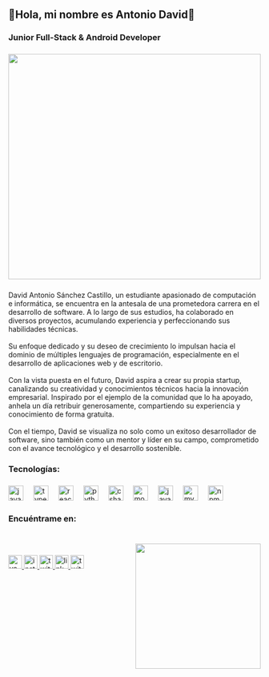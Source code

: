 <h2 align="left">🗿Hola,  mi nombre es Antonio David👋</h2>

###

<h3 align="left">Junior Full-Stack & Android Developer</h3>

###

<div align="center">
  <img width="100%" height="450" src="https://w.wallhaven.cc/full/d6/wallhaven-d6qvy3.jpg"  />
</div>

###

<p align="left">David Antonio Sánchez Castillo, un estudiante apasionado de computación e informática, se encuentra en la antesala de una prometedora carrera en el desarrollo de software. A lo largo de sus estudios, ha colaborado en diversos proyectos, acumulando experiencia y perfeccionando sus habilidades técnicas. <br><br>Su enfoque dedicado y su deseo de crecimiento lo impulsan hacia el dominio de múltiples lenguajes de programación, especialmente en el desarrollo de aplicaciones web y de escritorio.<br><br>Con la vista puesta en el futuro, David aspira a crear su propia startup, canalizando su creatividad y conocimientos técnicos hacia la innovación empresarial. Inspirado por el ejemplo de la comunidad que lo ha apoyado, anhela un día retribuir generosamente, compartiendo su experiencia y conocimiento de forma gratuita.<br><br>Con el tiempo, David se visualiza no solo como un exitoso desarrollador de software, sino también como un mentor y líder en su campo, comprometido con el avance tecnológico y el desarrollo sostenible.</p>

###

<h3 align="left">Tecnologías:</h3>

###

<div align="left">
  <img src="https://cdn.jsdelivr.net/gh/devicons/devicon/icons/javascript/javascript-original.svg" height="30" alt="javascript logo"  />
  <img width="12" />
  <img src="https://cdn.jsdelivr.net/gh/devicons/devicon/icons/typescript/typescript-original.svg" height="30" alt="typescript logo"  />
  <img width="12" />
  <img src="https://cdn.jsdelivr.net/gh/devicons/devicon/icons/react/react-original.svg" height="30" alt="react logo"  />
  <img width="12" />
  <img src="https://cdn.jsdelivr.net/gh/devicons/devicon/icons/python/python-original.svg" height="30" alt="python logo"  />
  <img width="12" />
  <img src="https://cdn.jsdelivr.net/gh/devicons/devicon/icons/csharp/csharp-original.svg" height="30" alt="csharp logo"  />
  <img width="12" />
  <img src="https://cdn.jsdelivr.net/gh/devicons/devicon/icons/mongodb/mongodb-original.svg" height="30" alt="mongodb logo"  />
  <img width="12" />
  <img src="https://cdn.jsdelivr.net/gh/devicons/devicon/icons/java/java-original.svg" height="30" alt="java logo"  />
  <img width="12" />
  <img src="https://cdn.jsdelivr.net/gh/devicons/devicon/icons/mysql/mysql-original.svg" height="30" alt="mysql logo"  />
  <img width="12" />
  <img src="https://cdn.jsdelivr.net/gh/devicons/devicon/icons/npm/npm-original-wordmark.svg" height="30" alt="npm logo"  />
</div>

###

<h3 align="left">Encuéntrame en:</h3>

###

<br clear="both">

<img align="right" height="250" src="https://media0.giphy.com/media/v1.Y2lkPTc5MGI3NjExb3UzZHh5NzB6YXlvc3Bna3p0ZXNpaHczbWs3M2ppbjRxcmVmMXQzNiZlcD12MV9pbnRlcm5hbF9naWZfYnlfaWQmY3Q9Zw/4ilFRqgbzbx4c/giphy.webp"  />

###

<div align="left">
  <a href="https://www.youtube.com/channel/UCiWR0LzJiLXy0oUnAF97IYA" target="_blank">
    <img src="https://img.shields.io/static/v1?message=@Antony_by004&logo=youtube&label=Youtube&color=FF0000&logoColor=white&labelColor=black&style=for-the-badge" height="27" alt="youtube logo"  />
  </a>
  <a href="https://www.instagram.com/b_antony04/" target="_blank">
    <img src="https://img.shields.io/static/v1?message=@b_antony04&logo=instagram&label=Instagram&color=E4405F&logoColor=white&labelColor=black&style=for-the-badge" height="27" alt="instagram logo"  />
  </a>
  <a href="https://www.twitch.tv/antony_kun004" target="_blank">
    <img src="https://img.shields.io/static/v1?message=Antony_kun004&logo=twitch&label=Twitch&color=9146FF&logoColor=white&labelColor=black&style=for-the-badge" height="27" alt="twitch logo"  />
  </a>
  <a href="https://www.linkedin.com/in/antonio-sanchez-castillo-809512277/" target="_blank">
    <img src="https://img.shields.io/static/v1?message=Antonio%20Sanchez%20Castillo&logo=linkedin&label=LinkedIn&color=0077B5&logoColor=white&labelColor=black&style=for-the-badge" height="27" alt="linkedin logo"  />
  </a>
  <a href="https://twitter.com/Yuuta_Sc004" target="_blank">
    <img src="https://img.shields.io/static/v1?message=@Yuuta_Sc004&logo=twitter&label=Twitter&color=1DA1F2&logoColor=white&labelColor=black&style=for-the-badge" height="27" alt="twitter logo"  />
  </a>
</div>

###
